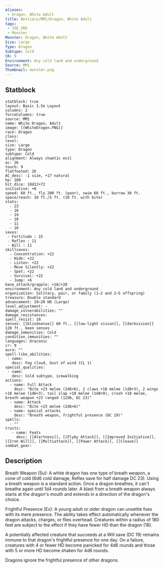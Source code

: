 ```yaml
---
aliases:
 - Dragon, White Adult
title: Bestiary/MM1/Dragon, White Adult
tags:
 - 35E_SRD
 - Monster
Monster: Dragon, White Adult
Size: Large
Type: Dragon
Subtype: Cold
CR: 9
Environment: Any cold land and underground
Source: MM1
Thumbnail: monster.png
---
```


## Statblock

```statblock
statblock: true
layout: Basic 3.5e Layout
columns: 2
forceColumns: true
source: MM1 
name: White Dragon, Adult
image: [[WhiteDragon.PNG]]
race: Dragon
class: 
level: 
size: Large
type: Dragon
subtype: Cold
alignment: Always chaotic evil
ac: 26
touch: 9
flatfooted: 26
AC_desc: -1 size, +17 natural
hp: 189
hit_dice: 18d12+72
initiative: +0
speed: 60 ft., fly 200 ft. (poor), swim 60 ft., burrow 30 ft.
space/reach: 10 ft./5 ft. (10 ft. with bite)
stats:
  - 23
  - 10
  - 19
  - 10
  - 11
  - 10
saves:
 - Fortitude : 15
 - Reflex : 11
 - Will : 11
skillsaves:
  - Concentration: +22
  - Hide: +22
  - Listen: +22
  - Move Silently: +22
  - Spot: +22
  - Survival: +22
  - Jump: +6
base_attack/grapple: +18/+28
environment: Any cold land and underground
organization: Solitary, pair, or family (1–2 and 2–5 offspring)
treasure: Double standard
advancement: 19–20 HD (Large)
level_adjustment: -
damage_vulnerabilities: ""
damage_resistances: 
spell_resist: 18
senses: [[blindsense]] 60 ft., [[low-light vision]], [[darkvision]] 120 ft., keen senses
damage_immunities: Cold
condition_immunities: ""
languages: Draconic
cr: 9
aura: ""
spell-like_abilities:
 - name: 
   desc: Fog cloud, Gust of wind (CL 1)
special_qualities:
 - name:
   desc: Cold subtype, icewalking
actions:
  - name: Full Attack
    desc: "Bite +23 melee (2d6+6), 2 claws +18 melee (1d8+3), 2 wings +18 melee (1d6+3), tail slap +18 melee (1d8+9), crush +18 melee, breath weapon +23 ranged (12d6, DC 23)"
  - name: Attack
    desc: "Bite +23 melee (2d6+6)"
  - name: special attacks
    desc: "Breath weapon, frightful presence (DC 19)"
spells:
  - ""
traits:
   - name: Feats
     desc: [[Alertness]], [[Flyby Attack]], [[Improved Initiative]], [[Iron Will]], [[Multiattack]], [[Power Attack]], [[Cleave]]
combat_gear:  
```

## Description






Breath Weapon (Su): A white dragon has one type of breath weapon, a cone of cold (6d6 cold damage, Reflex save for half damage DC 23). Using a breath weapon is a standard action. Once a dragon breathes, it can't breathe again until 1d4 rounds later. A blast from a breath weapon always starts at the dragon's mouth and extends in a direction of the dragon's choice.

Frightful Presence (Ex): A young adult or older dragon can unsettle foes with its mere presence. The ability takes effect automatically whenever the dragon attacks, charges, or flies overhead. Creatures within a radius of 180 feet are subject to the effect if they have fewer HD than the dragon (18).

A potentially affected creature that succeeds at a Will save (DC 19) remains immune to that dragon's frightful presence for one day. On a failure, creatures with 4 or fewer HD become panicked for 4d6 rounds and those with 5 or more HD become shaken for 4d6 rounds.

Dragons ignore the frightful presence of other dragons.